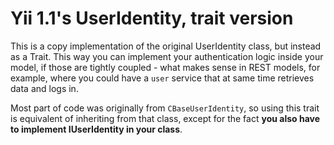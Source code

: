 Yii 1.1's UserIdentity, trait version
=====================================

This is a copy implementation of the original UserIdentity class, but instead as a Trait. This way you can implement
your authentication logic inside your model, if those are tightly coupled - what makes sense in REST models, for
example, where you could have a `user` service that at same time retrieves data and logs in.

Most part of code was originally from `CBaseUserIdentity`, so using this trait is equivalent of inheriting from that
class, except for the fact **you also have to implement IUserIdentity in your class**.
